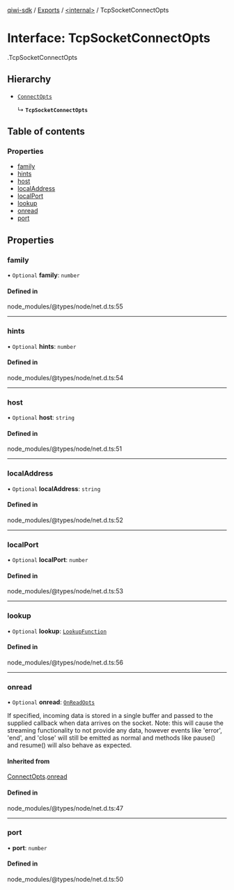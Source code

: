 [qiwi-sdk](../README.md) / [Exports](../modules.md) / [<internal\>](../modules/internal_.md) / TcpSocketConnectOpts

# Interface: TcpSocketConnectOpts

[<internal>](../modules/internal_.md).TcpSocketConnectOpts

## Hierarchy

- [`ConnectOpts`](internal_.ConnectOpts.md)

  ↳ **`TcpSocketConnectOpts`**

## Table of contents

### Properties

- [family](internal_.TcpSocketConnectOpts.md#family)
- [hints](internal_.TcpSocketConnectOpts.md#hints)
- [host](internal_.TcpSocketConnectOpts.md#host)
- [localAddress](internal_.TcpSocketConnectOpts.md#localaddress)
- [localPort](internal_.TcpSocketConnectOpts.md#localport)
- [lookup](internal_.TcpSocketConnectOpts.md#lookup)
- [onread](internal_.TcpSocketConnectOpts.md#onread)
- [port](internal_.TcpSocketConnectOpts.md#port)

## Properties

### family

• `Optional` **family**: `number`

#### Defined in

node_modules/@types/node/net.d.ts:55

___

### hints

• `Optional` **hints**: `number`

#### Defined in

node_modules/@types/node/net.d.ts:54

___

### host

• `Optional` **host**: `string`

#### Defined in

node_modules/@types/node/net.d.ts:51

___

### localAddress

• `Optional` **localAddress**: `string`

#### Defined in

node_modules/@types/node/net.d.ts:52

___

### localPort

• `Optional` **localPort**: `number`

#### Defined in

node_modules/@types/node/net.d.ts:53

___

### lookup

• `Optional` **lookup**: [`LookupFunction`](../modules/internal_.md#lookupfunction)

#### Defined in

node_modules/@types/node/net.d.ts:56

___

### onread

• `Optional` **onread**: [`OnReadOpts`](internal_.OnReadOpts.md)

If specified, incoming data is stored in a single buffer and passed to the supplied callback when data arrives on the socket.
Note: this will cause the streaming functionality to not provide any data, however events like 'error', 'end', and 'close' will
still be emitted as normal and methods like pause() and resume() will also behave as expected.

#### Inherited from

[ConnectOpts](internal_.ConnectOpts.md).[onread](internal_.ConnectOpts.md#onread)

#### Defined in

node_modules/@types/node/net.d.ts:47

___

### port

• **port**: `number`

#### Defined in

node_modules/@types/node/net.d.ts:50
